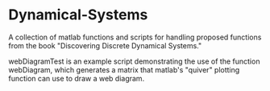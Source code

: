 # Dynamical-Systems

A collection of matlab functions and scripts for handling proposed functions from the book "Discovering Discrete Dynamical Systems."

webDiagramTest is an example script demonstrating the use of the function webDiagram, which generates a matrix that matlab's "quiver" plotting function can use to draw a web diagram.
